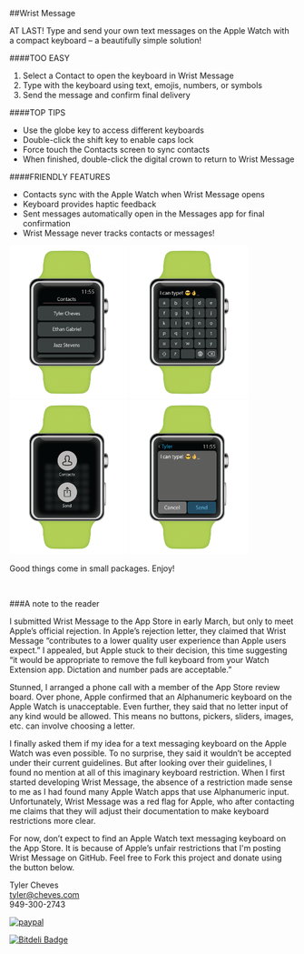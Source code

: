 ##Wrist Message

AT LAST! Type and send your own text messages on the Apple Watch with a compact keyboard – a beautifully simple solution!

####TOO EASY
1. Select a Contact to open the keyboard in Wrist Message
2. Type with the keyboard using text, emojis, numbers, or symbols
3. Send the message and confirm final delivery

####TOP TIPS
* Use the globe key to access different keyboards
* Double-click the shift key to enable caps lock
* Force touch the Contacts screen to sync contacts
* When finished, double-click the digital crown to return to Wrist Message

####FRIENDLY FEATURES
* Contacts sync with the Apple Watch when Wrist Message opens
* Keyboard provides haptic feedback
* Sent messages automatically open in the Messages app for final confirmation
* Wrist Message never tracks contacts or messages!

<img src="https://raw.githubusercontent.com/Snofinity/Wrist-Message/master/FlowChart1@2x.png" width="208.1px" height="269.3px" />
<img src="https://raw.githubusercontent.com/Snofinity/Wrist-Message/master/FlowChart2@2x.png" width="208.1px" height="269.3px" />
<img src="https://raw.githubusercontent.com/Snofinity/Wrist-Message/master/FlowChart3@2x.png" width="208.1px" height="269.3px" />
<img src="https://raw.githubusercontent.com/Snofinity/Wrist-Message/master/FlowChart4@2x.png" width="208.1px" height="269.3px" />

Good things come in small packages. Enjoy!

<br />

###A note to the reader

I submitted Wrist Message to the App Store in early March, but only to meet Apple’s official rejection. In Apple’s rejection letter, they claimed that Wrist Message “contributes to a lower quality user experience than Apple users expect.” I appealed, but Apple stuck to their decision, this time suggesting “it would be appropriate to remove the full keyboard from your Watch Extension app. Dictation and number pads are acceptable.”

Stunned, I arranged a phone call with a member of the App Store review board. Over phone, Apple confirmed that an Alphanumeric keyboard on the Apple Watch is unacceptable. Even further, they said that no letter input of any kind would be allowed. This means no buttons, pickers, sliders, images, etc. can involve choosing a letter.

I finally asked them if my idea for a text messaging keyboard on the Apple Watch was even possible. To no surprise, they said it wouldn’t be accepted under their current guidelines. But after looking over their guidelines, I found no mention at all of this imaginary keyboard restriction. When I first started developing Wrist Message, the absence of a restriction made sense to me as I had found many Apple Watch apps that use Alphanumeric input. Unfortunately, Wrist Message was a red flag for Apple, who after contacting me claims that they will adjust their documentation to make keyboard restrictions more clear.

For now, don’t expect to find an Apple Watch text messaging keyboard on the App Store. It is because of Apple’s unfair restrictions that I'm posting Wrist Message on GitHub. Feel free to Fork this project and donate using the button below.

Tyler Cheves<br />
tyler@cheves.com<br />
949-300-2743
<br />

[![paypal](https://www.paypalobjects.com/en_US/i/btn/btn_donateCC_LG.gif)](https://www.paypal.com/cgi-bin/webscr?cmd=_s-xclick&hosted_button_id=F5BC7LH45SZVJ)


[![Bitdeli Badge](https://d2weczhvl823v0.cloudfront.net/Snofinity/wrist-message/trend.png)](https://bitdeli.com/free "Bitdeli Badge")

